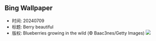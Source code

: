 ## Bing Wallpaper
- 时间: 20240709
- 标题: Berry beautiful
- 版权: Blueberries growing in the wild (© Baac3nes/Getty Images)
![](https://cn.bing.com/th?id=OHR.NorwayBlueberries_EN-US4598733420_UHD.jpg&rf=LaDigue_UHD.jpg&pid=hp&w=3840&h=2160&rs=1&c=4)
